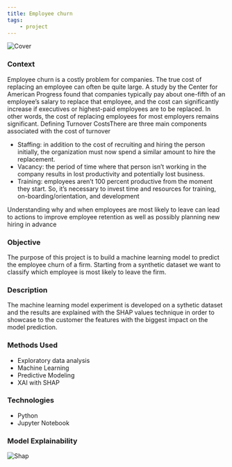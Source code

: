 ```yaml
---
title: Employee churn
tags:
    - project
---
```


![Cover](/img/churn_cover.jpg)

### Context
Employee churn is a costly problem for companies. The true cost of replacing an employee can often be quite large.
A study by the Center for American Progress found that companies typically pay about one-fifth of an employee’s salary to replace that employee, and the cost can significantly increase if executives or highest-paid employees are to be replaced.
In other words, the cost of replacing employees for most employers remains significant. 
Defining Turnover CostsThere are three main components associated with the cost of turnover

*   Staffing: in addition to the cost of recruiting and hiring the person initially, the organization must now spend a similar amount to hire the replacement.
*   Vacancy: the period of time where that person isn’t working in the company results in lost productivity and potentially lost business.
*   Training: employees aren’t 100 percent productive from the moment they start.  So, it’s necessary to invest time and resources for training, on-boarding/orientation, and development

Understanding why and when employees are most likely to leave can lead to actions to improve employee retention as well as possibly planning new hiring in advance

### Objective
The purpose of this project is to build a machine learning model to predict the employee churn of a firm. Starting from a synthetic dataset we want to classify which employee is most likely to leave the firm.

### Description
The machine learning model experiment is developed on a sythetic dataset and the results are explained with the SHAP values technique in order to showcase to the customer the features with the biggest impact on the model prediction.

### Methods Used
* Exploratory data analysis
* Machine Learning
* Predictive Modeling
* XAI with SHAP

### Technologies

* Python
* Jupyter Notebook

### Model Explainability

![Shap](/img/shap_plot.png)
